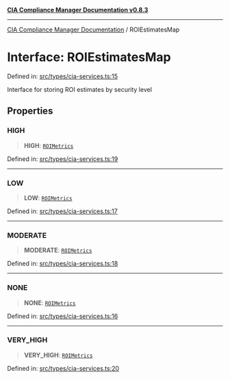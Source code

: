 [**CIA Compliance Manager Documentation v0.8.3**](../README.md)

***

[CIA Compliance Manager Documentation](../globals.md) / ROIEstimatesMap

# Interface: ROIEstimatesMap

Defined in: [src/types/cia-services.ts:15](https://github.com/Hack23/cia-compliance-manager/blob/368d5a1330a94df78d48c65d28962bd0f7cab363/src/types/cia-services.ts#L15)

Interface for storing ROI estimates by security level

## Properties

### HIGH

> **HIGH**: [`ROIMetrics`](ROIMetrics.md)

Defined in: [src/types/cia-services.ts:19](https://github.com/Hack23/cia-compliance-manager/blob/368d5a1330a94df78d48c65d28962bd0f7cab363/src/types/cia-services.ts#L19)

***

### LOW

> **LOW**: [`ROIMetrics`](ROIMetrics.md)

Defined in: [src/types/cia-services.ts:17](https://github.com/Hack23/cia-compliance-manager/blob/368d5a1330a94df78d48c65d28962bd0f7cab363/src/types/cia-services.ts#L17)

***

### MODERATE

> **MODERATE**: [`ROIMetrics`](ROIMetrics.md)

Defined in: [src/types/cia-services.ts:18](https://github.com/Hack23/cia-compliance-manager/blob/368d5a1330a94df78d48c65d28962bd0f7cab363/src/types/cia-services.ts#L18)

***

### NONE

> **NONE**: [`ROIMetrics`](ROIMetrics.md)

Defined in: [src/types/cia-services.ts:16](https://github.com/Hack23/cia-compliance-manager/blob/368d5a1330a94df78d48c65d28962bd0f7cab363/src/types/cia-services.ts#L16)

***

### VERY\_HIGH

> **VERY\_HIGH**: [`ROIMetrics`](ROIMetrics.md)

Defined in: [src/types/cia-services.ts:20](https://github.com/Hack23/cia-compliance-manager/blob/368d5a1330a94df78d48c65d28962bd0f7cab363/src/types/cia-services.ts#L20)

